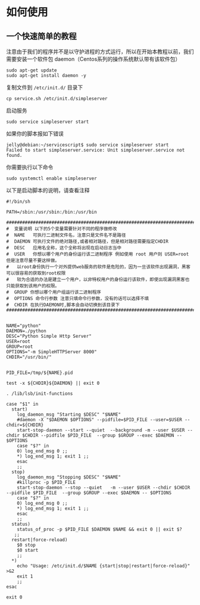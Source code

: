 # 如何使用

## 一个快速简单的教程

注意由于我们的程序并不是以守护进程的方式运行，所以在开始本教程以前，我们需要安装一个软件包 daemon（Centos系列的操作系统默认带有该软件包）

	sudo apt-get update
    sudo apt-get install daemon -y

复制文件到 `/etc/init.d/` 目录下

	cp service.sh /etc/init.d/simpleserver


启动服务

	sudo service simpleserver start

如果你的脚本报如下错误

	jelly@debian:~/servicescript$ sudo service simpleserver start
	Failed to start simpleserver.service: Unit simpleserver.service not found.
			
你需要执行以下命令

    sudo systemctl enable simpleserver


以下是启动脚本的说明，请查看注释

	#!/bin/sh

	PATH=/sbin:/usr/sbin:/bin:/usr/bin

	###########################################################################################################################
	#  变量说明 以下的5个变量需要针对不同的程序做修改
	#  NAME   可执行二进制文件名，注意只是文件名不是路径
	#  DAEMON 可执行文件的绝对路径,或者相对路径，但是相对路径需要指定CHDIR
	#  DESC   应用名全称，这个全称将出现在启动日志当中
	#  USER   你想以哪个用户的身份运行该二进制程序 例如使用 root 用户则 USER=root 但是注意尽量不要这样做。
	#  	以root身份执行一个对外提供web服务的软件是危险的，因为一旦该软件出现漏洞，黑客可以很容易的获取到root权限
	#  	较为合适的办法是建立一个用户，以非特权用户的身份运行该软件，即使出现漏洞黑客也只能获取到该用户的权限。
	#  GROUP 你想以哪个用户组运行该二进制程序 
	#  OPTIONS 命令行参数 注意只填命令行参数，没有的话可以选择不填
	#  CHDIR 在执行DAEMON时,脚本会自动切换到该目录下
	###########################################################################################################################


	NAME="python"
	DAEMON=./python
	DESC="Python Simple Http Server"
	USER=root      
	GROUP=root
	OPTIONS="-m SimpleHTTPServer 8000"
	CHDIR="/usr/bin/"

	 
	PID_FILE=/tmp/${NAME}.pid

	test -x ${CHDIR}${DAEMON} || exit 0

	. /lib/lsb/init-functions

	case "$1" in
	  start)
	    log_daemon_msg "Starting $DESC" "$NAME"
		#daemon -X "$DAEMON $OPTIONS" --pidfile=$PID_FILE --user=$USER --chdir=${CHDIR}
		start-stop-daemon --start --quiet  --background -m --user $USER --chdir $CHDIR --pidfile $PID_FILE  --group $GROUP --exec $DAEMON -- $OPTIONS  
	    case "$?" in
		0) log_end_msg 0 ;;
		*) log_end_msg 1; exit 1 ;;
	    esac
		;;
	  stop)
	    log_daemon_msg "Stopping $DESC" "$NAME"
		#killproc -p $PID_FILE
	    start-stop-daemon --stop --quiet   -m --user $USER --chdir $CHDIR --pidfile $PID_FILE  --group $GROUP --exec $DAEMON -- $OPTIONS  
	    case "$?" in
		0) log_end_msg 0 ;;
		*) log_end_msg 1; exit 1 ;;
	    esac
		;;
	  status)
	    status_of_proc -p $PID_FILE $DAEMON $NAME && exit 0 || exit $?
	   ;;
	  restart|force-reload)
		$0 stop
		$0 start
		;;
	  *)
	    echo "Usage: /etc/init.d/$NAME {start|stop|restart|force-reload}" >&2
		exit 1
		;;
	esac

	exit 0


